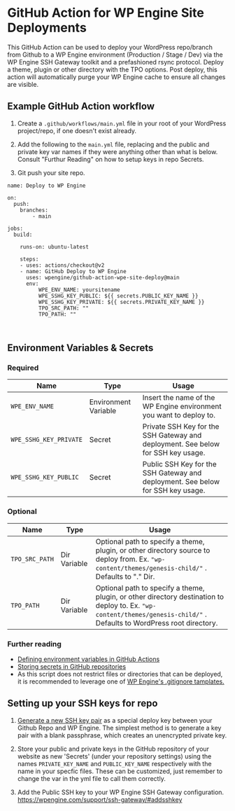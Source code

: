 # GitHub Action for WP Engine Site Deployments

This GitHub Action can be used to deploy your WordPress repo/branch from Github to a WP Engine environment (Production / Stage / Dev) via the WP Engine SSH Gateway toolkit and a prefashioned rsync protocol. Deploy a theme, plugin or other directory with the TPO options. Post deploy, this action will automatically purge your WP Engine cache to ensure all changes are visible. 

## Example GitHub Action workflow

1. Create a `.github/workflows/main.yml` file in your root of your WordPress project/repo, if one doesn't exist already.

2. Add the following to the `main.yml` file, replacing <YOUR INSTALL NAME> and the public and private key var names if they were anything other than what is below. Consult "Furthur Reading" on how to setup keys in repo Secrets. 

3. Git push your site repo. 

```
name: Deploy to WP Engine

on:  
  push:
    branches:
        - main

jobs:
  build:

    runs-on: ubuntu-latest
        
    steps: 
    - uses: actions/checkout@v2
    - name: GitHub Deploy to WP Engine
      uses: wpengine/github-action-wpe-site-deploy@main
      env: 
          WPE_ENV_NAME: yoursitename 
          WPE_SSHG_KEY_PUBLIC: ${{ secrets.PUBLIC_KEY_NAME }} 
          WPE_SSHG_KEY_PRIVATE: ${{ secrets.PRIVATE_KEY_NAME }} 
          TPO_SRC_PATH: ""
          TPO_PATH: ""

          

```

## Environment Variables & Secrets

### Required

| Name | Type | Usage |
|-|-|-|
| `WPE_ENV_NAME` | Environment Variable | Insert the name of the WP Engine environment you want to deploy to. |
| `WPE_SSHG_KEY_PRIVATE` | Secret | Private SSH Key for the SSH Gateway and deployment. See below for SSH key usage. |
| `WPE_SSHG_KEY_PUBLIC` | Secret | Public SSH Key for the SSH Gateway and deployment. See below for SSH key usage. |

### Optional

| Name | Type | Usage |
|-|-|-|
| `TPO_SRC_PATH` | Dir Variable | Optional path to specify a theme, plugin, or other directory source to deploy from. Ex. `"wp-content/themes/genesis-child/"` . Defaults to "." Dir. |
| `TPO_PATH` | Dir Variable | Optional path to specify a theme, plugin, or other directory destination to deploy to. Ex. `"wp-content/themes/genesis-child/"` . Defaults to WordPress root directory.  |

### Further reading

* [Defining environment variables in GitHub Actions](https://developer.github.com/actions/creating-github-actions/accessing-the-runtime-environment/#environment-variables)
* [Storing secrets in GitHub repositories](https://developer.github.com/actions/managing-workflows/storing-secrets/)
* As this script does not restrict files or directories that can be deployed, it is recommended to leverage one of [WP Engine's .gitignore tamplates.](https://wpengine.com/support/git/#Add_gitignore)

## Setting up your SSH keys for repo

1. [Generate a new SSH key pair](https://help.github.com/articles/generating-a-new-ssh-key-and-adding-it-to-the-ssh-agent/) as a special deploy key between your Github Repo and WP Engine. The simplest method is to generate a key pair with a blank passphrase, which creates an unencrypted private key. 

2. Store your public and private keys in the GitHub repository of your website as new 'Secrets' (under your repository settings) using the names `PRIVATE_KEY_NAME` and `PUBLIC_KEY_NAME` respectively with the name in your specfic files. These can be customized, just remember to change the var in the yml file to call them correctly. 

3. Add the Public SSH key to your WP Engine SSH Gateway configuration. https://wpengine.com/support/ssh-gateway/#addsshkey
